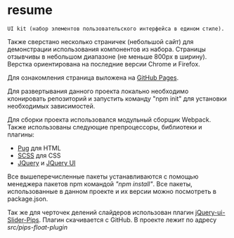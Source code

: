 # resume
    UI kit (набор элементов пользовательского интерфейса в едином стиле).
    
Также сверстано несколько страничек (небольшой сайт) для демонстрации 
использования компонентов из набора. Страницы отзывчивы в небольшом диапазоне 
(не меньше 800px в ширину). Верстка ориентирована на последние версии Chrome и 
Firefox.

Для ознакомления страница выложена на 
[GitHub Pages](https://lndbaryshnikov.github.io/UI-Kit/).

Для развертывания данного проекта локально необходимо клонировать 
репозиторий и запустить команду "npm init" для установки необходимых
зависимостей.

Для сборки проекта использовался модульный сборщик Webpack.
Также использованы следующие препроцессоры, библиотеки и 
плагины:
* [Pug](https://github.com/pugjs/pug) для HTML
* [SCSS](https://github.com/sass/sass) для CSS
* [JQuery](https://www.npmjs.com/package/jquery)
и [JQuery UI](https://www.npmjs.com/package/jquery-ui)

Все вышеперечисленные пакеты устанавливаются с помощью менеджера 
пакетов npm командой _"npm install"_. Все пакеты, использованные 
в данном проекте и их версии можно посмотреть в package.json.

Так же для черточек делений слайдеров использован плагин 
[jQuery-ui-Slider-Pips](https://github.com/simeydotme/jQuery-ui-Slider-Pips).
Плагин скачивается с GitHub. В проекте лежит по адресу _src/pips-float-plugin_
